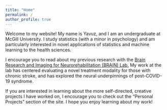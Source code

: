 ```yaml
---
title: "Home"
permalink: /
author_profile: true
---
```


Welcome to my website! My name is Yavuz, and I am an undergraduate at McGill University. I study statistics (with a minor in psychology) and am particularly interested in novel applications of statistics and machine learning to the health sciences. 

I encourage you to read about my previous research with the [Brain Research and Imaging for Neurorehabilitation (BRAIN) Lab.](https://yshahzad.github.io/research/) My work at the lab has centered evaluating a novel treatment modality for those with chronic stroke, and has explored the neural underpinnings of post-COVID-19 syndrome. 

If you are interested in learning about the more self-directed, creative projects I have worked on, I encourage you to check out the “Personal Projects” section of the site. I hope you enjoy learning about my work!

